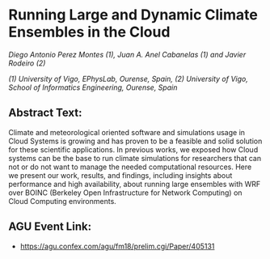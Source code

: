 # Running Large and Dynamic Climate Ensembles in the Cloud

_Diego Antonio Perez Montes (1), Juan A. Anel Cabanelas (1) and Javier
Rodeiro (2)_

_(1) University of Vigo, EPhysLab, Ourense, Spain, (2) University
of Vigo, School of Informatics Engineering, Ourense, Spain_

## Abstract Text:
Climate and meteorological oriented software and simulations
usage in Cloud Systems is growing and has proven to be a feasible
and solid solution for these scientific applications.
In previous works, we exposed how Cloud systems can be the base
to run climate simulations for researchers that can not or do not
want to manage the needed computational resources.
Here we present our work, results, and findings, including insights
about performance and high availability, about running large
ensembles with WRF over BOINC (Berkeley Open Infrastructure for
Network Computing) on Cloud Computing environments.

## AGU Event Link:
* https://agu.confex.com/agu/fm18/prelim.cgi/Paper/405131
